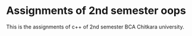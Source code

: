 # Assignments of 2nd semester oops
 This is the assignments of c++ of 2nd semester BCA Chitkara university.
